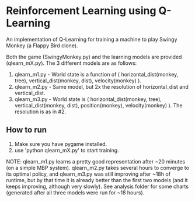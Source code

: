 # Reinforcement Learning using Q-Learning

An implementation of Q-Learning for training a machine to play Swingy Monkey (a Flappy Bird clone).

Both the game (SwingyMonkey.py) and the learning models are provided (qlearn_mX.py). The 3 different models are as follows:

1. qlearn_m1.py - World state is a function of ( horizontal_dist(monkey, tree), vertical_dist(monkey, dist), velocity(monkey) ).
2. qlearn_m2.py - Same model, but 2x the resolution of horizontal_dist and vertical_dist.
3. qlearn_m3.py - World state is ( horizontal_dist(monkey, tree), vertical_dist(monkey, dist), position(monkey), velocity(monkey) ). The resolution is as in #2.

## How to run
1. Make sure you have pygame installed.
2. use 'python qlearn_mX.py' to start training.

NOTE: qlearn_m1.py learns a pretty good representation after ~20 minutes (on a simple MBP system). qlearn_m2.py takes several hours to converge to its optimal policy, and qlearn_m3.py was still improving after ~18h of runtime, but by that time it is already better than the first two models (and it keeps improving, although very slowly). See analysis folder for some charts (generated after all three models were run for ~18 hours).

